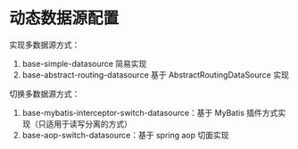 # 动态数据源配置

实现多数据源方式：
1. base-simple-datasource 简易实现
2. base-abstract-routing-datasource 基于 AbstractRoutingDataSource 实现

切换多数据源方式：
1. base-mybatis-interceptor-switch-datasource：基于 MyBatis 插件方式实现（只适用于读写分离的方式）
2. base-aop-switch-datasource：基于 spring aop 切面实现